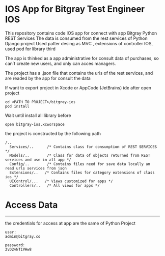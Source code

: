 # IOS App for Bitgray Test Engineer IOS #

This repository contains code IOS app for connect with app Bitgray Python REST Services
The data is consumed from the rest services of Python Django project
Used patter desing as MVC , extensions of controller IOS, used pod for library third

The app is thinked as a app administrative for consult data of purchases, so can´t create new users, and only can acces managers.

The project has a .json file that contains the urls of the rest services, and are readed by the app for consult the data

If want to export project in Xcode or AppCode (JetBrains) ide after open project
  
    cd <PATH TO PROJECT>/bitgray-ios
    pod install
  
Wait until install all library before

    open bitgray-ios.xcworspace
  
  
the project is constructed by the following path


    /..
      Services/..      /* Contains class for consumption of REST SERVICES */
      Models/..        /* Class for data of objects returned from REST services and use in all app */
      Config/..        /* Contains files need for save data locally an read urls services from json
      Extensions/..   /* Contains files for category extensions of class ios */
      UIControl/...   /* Views customized for apps */
      Controllers/..   /* All views for apps */

# Access Data #
____________

the credentials for access at app are the same of Python Project

    user:
    admin@bitgray.co

    password:
    2vD2vNT1VHw8

